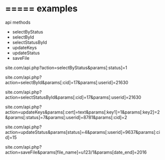 =====
examples
=====

api methods

 - selectByStatus
 - selectById
 - selectStatusById
 - updateKeys
 - updateStatus
 - saveFile

site.com/api.php?action=selectByStatus&params[:status]=1

site.com/api.php?action=selectById&params[:cid]=17&params[:userid]=21630

site.com/api.php?action=selectStatusById&params[:cid]=17&params[:userid]=21630

site.com/api.php?action=updateKeys&params[:cert]=text&params[:key1]=1&params[:key2]=2&params[:status]=7&params[:userid]=8781&params[:cid]=2

site.com/api.php?action=updateStatus&params[status]=4&params[:userid]=9637&params[:cid]=15

site.com/api.php?action=saveFile&params[file_name]=u123/1&params[date_end]=2016
